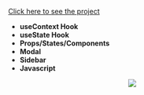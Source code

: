[Click here to see the project](https://stripe-project-with-context-api.vercel.app/)
<br>
- __useContext Hook__ <br>
- __useState Hook__ <br>
- __Props/States/Components__<br>
- __Modal__<br>
- __Sidebar__<br>
- __Javascript__<br>

<div align="center"><img src="https://github.com/MehmetCakir1/stripeProjectWithContextAPI/blob/master/stripeProject.gif">
